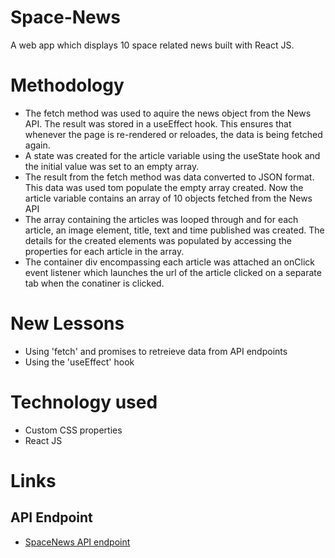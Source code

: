 # Space-News
A web app which displays 10 space related news built with React JS.


# Methodology
- The fetch method was used to aquire the news object from the News API. The result was stored in a useEffect hook. This ensures that whenever the page is re-rendered or reloades, the data is being fetched again.
- A state was created for the article variable using the useState hook and the initial value was set to an empty array.
- The result from the fetch method was data converted to JSON format. This data was used tom populate the empty array created. Now the article variable contains an array of 10 objects fetched from the News API
- The array containing the articles was looped through and for each article, an image element, title, text and time published was created. The details for the created elements was populated by accessing the properties for each article in the array.
- The container div encompassing each article was attached an onClick event listener which launches the url of the article clicked on a separate tab when the conatiner is clicked.

# New Lessons
- Using 'fetch' and promises to retreieve data from API endpoints
- Using the 'useEffect' hook

# Technology used
- Custom CSS properties
- React JS

# Links
## API Endpoint
- [SpaceNews API endpoint](https://api.spaceflightnewsapi.net/v3/articles/)
